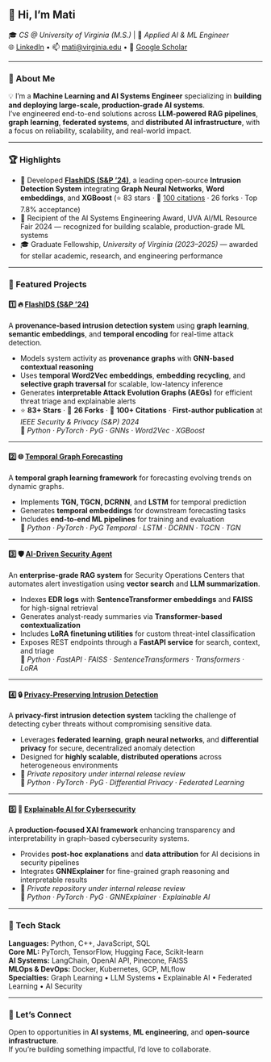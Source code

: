 ## 👋 Hi, I’m **Mati**

🎓 *CS @ University of Virginia (M.S.)* | 🧠 *Applied AI & ML Engineer*  
🌐 [LinkedIn](https://www.linkedin.com/in/mati-ur-rehman-02949a157) • 📫 [mati@virginia.edu](mailto:mati@virginia.edu) • 🧪 [Google Scholar](https://scholar.google.com/citations?user=ooPW70oAAAAJ&hl=en&oi=sra)

---

### 🚀 About Me

💡 I’m a **Machine Learning and AI Systems Engineer** specializing in **building and deploying large-scale, production-grade AI systems**.  
I’ve engineered end-to-end solutions across **LLM-powered RAG pipelines**, **graph learning**, **federated systems**, and **distributed AI infrastructure**, with a focus on reliability, scalability, and real-world impact.

---

### 🏆 Highlights

- 🥇 Developed [**FlashIDS (S&P ’24)**](https://github.com/DART-Laboratory/Flash-IDS), a leading open-source **Intrusion Detection System** integrating **Graph Neural Networks**, **Word embeddings**, and **XGBoost** (⭐ 83 stars · 🔗 [100 citations](https://scholar.google.com/citations?user=ooPW70oAAAAJ&hl=en&oi=sra) · 26 forks · Top 7.8% acceptance)  
- 🧠 Recipient of the AI Systems Engineering Award, UVA AI/ML Resource Fair 2024 — recognized for building scalable, production-grade ML systems  
- 🎓 Graduate Fellowship, *University of Virginia (2023–2025)* — awarded for stellar academic, research, and engineering performance  

---

### 🌟 Featured Projects

#### 1️⃣ 🔥 [FlashIDS (S&P ’24)](https://github.com/DART-Laboratory/Flash-IDS)
A **provenance-based intrusion detection system** using **graph learning**, **semantic embeddings**, and **temporal encoding** for real-time attack detection.  
- Models system activity as **provenance graphs** with **GNN-based contextual reasoning**  
- Uses **temporal Word2Vec embeddings**, **embedding recycling**, and **selective graph traversal** for scalable, low-latency inference  
- Generates **interpretable Attack Evolution Graphs (AEGs)** for efficient threat triage and explainable alerts  
- ⭐ **83+ Stars** · 🔄 **26 Forks** · 📑 **100+ Citations** · **First-author publication** at *IEEE Security & Privacy (S&P) 2024*  
🧰 *Python · PyTorch · PyG · GNNs · Word2Vec · XGBoost*

---

#### 2️⃣ 🌐 [Temporal Graph Forecasting](https://github.com/Mati607/Temporal-Graph-Forecasting)
A **temporal graph learning framework** for forecasting evolving trends on dynamic graphs.  
- Implements **TGN, TGCN, DCRNN**, and **LSTM** for temporal prediction  
- Generates **temporal embeddings** for downstream forecasting tasks  
- Includes **end-to-end ML pipelines** for training and evaluation  
🧰 *Python · PyTorch · PyG Temporal · LSTM · DCRNN · TGCN · TGN*

---

#### 3️⃣ 🛡️ [AI-Driven Security Agent](https://github.com/Mati607/security-ai-agent)
An **enterprise-grade RAG system** for Security Operations Centers that automates alert investigation using **vector search** and **LLM summarization**.  
- Indexes **EDR logs** with **SentenceTransformer embeddings** and **FAISS** for high-signal retrieval  
- Generates analyst-ready summaries via **Transformer-based contextualization**  
- Includes **LoRA finetuning utilities** for custom threat-intel classification  
- Exposes REST endpoints through a **FastAPI service** for search, context, and triage  
🧰 *Python · FastAPI · FAISS · SentenceTransformers · Transformers · LoRA*

---

#### 4️⃣ 🔒 [Privacy-Preserving Intrusion Detection](https://github.com/Mati607/Privacy-Preserving-Intrusion-Detection)
A **privacy-first intrusion detection system** tackling the challenge of detecting cyber threats without compromising sensitive data.  
- Leverages **federated learning**, **graph neural networks**, and **differential privacy** for secure, decentralized anomaly detection  
- Designed for **highly scalable, distributed operations** across heterogeneous environments  
- 🚧 *Private repository under internal release review*  
🧰 *Python · PyTorch · PyG · Differential Privacy · Federated Learning*

---

#### 5️⃣ 🧠 [Explainable AI for Cybersecurity](https://github.com/Mati607/Explainable-Intrusion-Detection)
A **production-focused XAI framework** enhancing transparency and interpretability in graph-based cybersecurity systems.  
- Provides **post-hoc explanations** and **data attribution** for AI decisions in security pipelines  
- Integrates **GNNExplainer** for fine-grained graph reasoning and interpretable results  
- 🚧 *Private repository under internal release review*  
🧰 *Python · PyTorch · PyG · GNNExplainer · Explainable AI*

---

### 🧠 Tech Stack

**Languages:** Python, C++, JavaScript, SQL  
**Core ML:** PyTorch, TensorFlow, Hugging Face, Scikit-learn  
**AI Systems:** LangChain, OpenAI API, Pinecone, FAISS  
**MLOps & DevOps:** Docker, Kubernetes, GCP, MLflow  
**Specialties:** Graph Learning • LLM Systems • Explainable AI • Federated Learning • AI Security

---

### 💬 Let’s Connect

Open to opportunities in **AI systems**, **ML engineering**, and **open-source infrastructure**.  
If you’re building something impactful, I’d love to collaborate.
